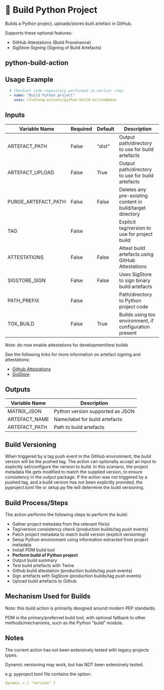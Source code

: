 <!--
# SPDX-License-Identifier: Apache-2.0
# SPDX-FileCopyrightText: 2025 The Linux Foundation
-->

# 🐍 Build Python Project

Builds a Python project, uploads/stores built artefact in GitHub.

Supports these optional features:

- GitHub Attestations (Build Provenance)
- SigStore Signing    (Signing of Build Artefacts)

## python-build-action

## Usage Example

<!-- markdownlint-disable MD046 -->

```yaml
  # Checkout code repository performed in earlier step
  - name: "Build Python project"
    uses: lfreleng-actions/python-build-action@main
```

<!-- markdownlint-enable MD046 -->

## Inputs

<!-- markdownlint-disable MD013 -->

| Variable Name       | Required | Default | Description                                                |
| ------------------- | -------- | ------- | ---------------------------------------------------------- |
| ARTEFACT_PATH       | False    | "dist"  | Output path/directory to use for build artefacts           |
| ARTEFACT_UPLOAD     | False    | True    | Output path/directory to use for build artefacts           |
| PURGE_ARTEFACT_PATH | False    | False   | Deletes any pre-existing content in build/target directory |
| TAG                 | False    |         | Explicit tag/version to use for project build              |
| ATTESTATIONS        | False    | False   | Attest build artefacts using GitHub Attestations           |
| SIGSTORE_SIGN       | False    | False   | Uses SigStore to sign binary build artefacts               |
| PATH_PREFIX         | False    |         | Path/directory to Python project code                      |
| TOX_BUILD           | False    | True    | Builds using tox environment, if configuration present     |

Note: do now enable attestations for development/test builds

See the following links for more information on artefact signing and attestations:

- [Github Attestations](https://docs.github.com/en/actions/security-for-github-actions/using-artifact-attestations/using-artifact-attestations-to-establish-provenance-for-builds_)
- [SigStore](https://www.sigstore.dev/)

<!-- markdownlint-enable MD013 -->

## Outputs

<!-- markdownlint-disable MD013 -->

| Variable Name | Description                      |
| ------------- | -------------------------------- |
| MATRIX_JSON   | Python version supported as JSON |
| ARTEFACT_NAME | Name/label for build artefacts   |
| ARTEFACT_PATH | Path to build artefacts          |

<!-- markdownlint-enable MD013 -->

## Build Versioning

When triggered by a tag push event in the GitHub environment, the build version
will be the pushed tag. The action can optionally accept an input to explicitly
set/configure the version to build. In this scenario, the project metadata file
gets modified to match the supplied version, to ensure consistency in the
output package. If the action was not triggered by a pushed tag, and a build
version has not been explicitly provided, the pyproject.toml file or setup.py
file will determine the build versioning.

## Build Process/Steps

The action performs the following steps to perform the build:

- Gather project metadata from the relevant file(s)
- Tag/version consistency check (production builds/tag push events)
- Patch project metadata to match build version (explicit versioning)
- Setup Python environment using information extracted from project metadata
- Install PDM build tool
- **Perform build of Python project**
- Output build summary
- Test build artefacts with Twine
- Github build attestation (production builds/tag push events)
- Sign artefacts with SigStore (production builds/tag push events)
- Upload build artefacts to Github

## Mechanism Used for Builds

Note: this build action is primarily designed around modern PEP standards.

PDM is the primary/preferred build tool, with optional fallback to other
methods/mechanisms, such as the Python "build" module.

## Notes

The current action has not been extensively tested with legacy projects types.

Dynamic versioning may work, but has NOT been extensively tested.

e.g. pyproject.toml file contains the option:

```yaml
dynamic = [ "version" ]
```
